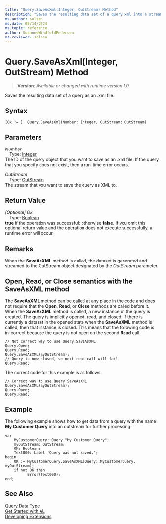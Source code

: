 ```yaml
---
title: "Query.SaveAsXml(Integer, OutStream) Method"
description: "Saves the resulting data set of a query xml into a stream."
ms.author: solsen
ms.date: 05/14/2024
ms.topic: reference
author: SusanneWindfeldPedersen
ms.reviewer: solsen
---
```

[//]: # (START>DO_NOT_EDIT)
[//]: # (IMPORTANT:Do not edit any of the content between here and the END>DO_NOT_EDIT.)
[//]: # (Any modifications should be made in the .xml files in the ModernDev repo.)
# Query.SaveAsXml(Integer, OutStream) Method
> **Version**: _Available or changed with runtime version 1.0._

Saves the resulting data set of a query as an .xml file.


## Syntax
```AL
[Ok := ]  Query.SaveAsXml(Number: Integer, OutStream: OutStream)
```
## Parameters
*Number*  
&emsp;Type: [Integer](../integer/integer-data-type.md)  
The ID of the query object that you want to save as an .xml file. If the query that you specify does not exist, then a run-time error occurs.  

*OutStream*  
&emsp;Type: [OutStream](../outstream/outstream-data-type.md)  
The stream that you want to save the query as XML to.  


## Return Value
*[Optional] Ok*  
&emsp;Type: [Boolean](../boolean/boolean-data-type.md)  
**true** if the operation was successful; otherwise **false**.   If you omit this optional return value and the operation does not execute successfully, a runtime error will occur.  


[//]: # (IMPORTANT: END>DO_NOT_EDIT)

## Remarks  

When the **SaveAsXML** method is called, the dataset is generated and streamed to the OutStream object designated by the *OutStream* parameter.  

## **Open**, **Read**, or **Close** semantics with the **SaveAsXML** method

The **SaveAsXML** method can be called at any place in the code and does not require that the **Open**, **Read**, or **Close** methods are called before it. When the **SaveAsXML** method is called, a new instance of the query is created. The query is implicitly opened, read, and closed. If there is currently a dataset in the opened state when the **SaveAsXML** method is called, then that instance is closed. This means that the following code is in-correct because the query is not open on the second **Read** call.  

```al 
// Not correct way to use Query.SaveAsXML
Query.Open;  
Query.Read;  
Query.SaveAsXML(myOutStream);  
// Query is now closed, so next read call will fail
Query.Read;   
```  

The correct code for this example is as follows.  

```al
// Correct way to use Query.SaveAsXML
Query.SaveAsXML(myOutStream);  
Query.Open;  
Query.Read;   
```  


## Example

The following example shows how to get data from a query with the name **My Customer Query** into an outstream for further processing. 

```al
var
    MyCustomerQuery: Query "My Customer Query";
    myOutStream: OutStream;
    OK: Boolean;
    Text000: Label 'Query was not saved.';
begin
    OK := MyCustomerQuery.SaveAsXML(Query::MyCustomerQuery, myOutStream);  
    if not OK then
          Error(Text000);  
end;
```  


## See Also
[Query Data Type](query-data-type.md)  
[Get Started with AL](../../devenv-get-started.md)  
[Developing Extensions](../../devenv-dev-overview.md)